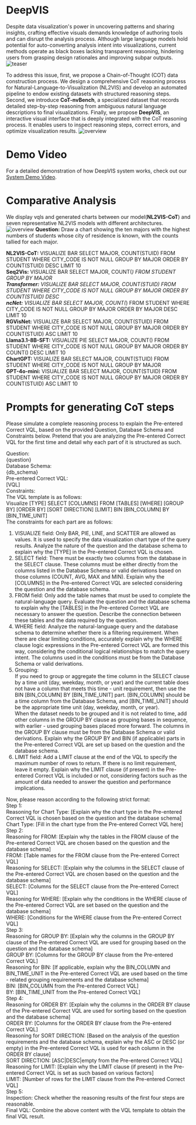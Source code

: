 # DeepVIS
Despite data visualization's power in uncovering patterns and sharing insights, crafting effective visuals demands knowledge of authoring tools and can disrupt the analysis process. Although large language models hold potential for auto-converting analysis intent into visualizations, current methods operate as black boxes lacking transparent reasoning, hindering users from grasping design rationales and improving subpar outputs.
![teaser](https://anonymous.4open.science/r/DeepVIS-9C33/img/teaser.png)

To address this issue, first, we propose a Chain-of-Thought (COT) data construction process. We design a comprehensive CoT reasoning process for Natural-Language-to-Visualization (NL2VIS) and develop an automated pipeline to endow existing datasets with structured reasoning steps. Second, we introduce **CoT-nvBench**, a specialized dataset that records detailed step-by-step reasoning from ambiguous natural language descriptions to final visualizations. Finally, we propose **DeepVIS**, an interactive visual interface that is deeply integrated with the CoT reasoning process. It enables users to inspect reasoning steps, correct errors, and optimize visualization results.
![overview](https://anonymous.4open.science/r/DeepVIS-9C33/img/overview.png)

# Demo Video
For a detailed demonstration of how DeepVIS system works, check out our [System Demo Video](https://anonymous.4open.science/r/DeepVIS-9C33/Demo%20Video.mp4).

# Comparative Analysis
We display vqls and generated charts between our model(**NL2VIS-CoT**) and seven representative NL2VIS models with different architectures. 
![overview](https://anonymous.4open.science/r/DeepVIS-9C33/img/Comparative_analysis.png)
**Question:** 
Draw a chart showing the ten majors with the highest numbers of students whose city of residence is known, with the counts tallied for each major.  

**NL2VIS-CoT:**
VISUALIZE BAR SELECT MAJOR, COUNT(STUID) FROM STUDENT WHERE CITY_CODE IS NOT NULL GROUP BY MAJOR ORDER BY COUNT(STUID) DESC LIMIT 10  
**Seq2Vis:**
VISUALIZE BAR SELECT MAJOR, COUNT(*) FROM STUDENT GROUP BY MAJOR  
**Transformer:** 
VISUALIZE BAR SELECT MAJOR, COUNT(STUID) FROM STUDENT WHERE CITY_CODE IS NOT NULL GROUP BY MAJOR ORDER BY COUNT(STUID) DESC  
**ncNet:** 
VISUALIZE BAR SELECT MAJOR, COUNT(*) FROM STUDENT WHERE CITY_CODE IS NOT NULL GROUP BY MAJOR ORDER BY MAJOR DESC LIMIT 10  
**RGVisNet:** 
VISUALIZE BAR SELECT MAJOR, COUNT(STUID) FROM STUDENT WHERE CITY_CODE IS NOT NULL GROUP BY MAJOR ORDER BY COUNT(STUID) ASC LIMIT 10  
**Llama3.1-8B-SFT:**
VISUALIZE PIE SELECT MAJOR, COUNT() FROM STUDENT WHERE CITY_CODE IS NOT NULL GROUP BY MAJOR ORDER BY COUNT() DESC LIMIT 10  
**ChartGPT:**
VISUALIZE BAR SELECT MAJOR, COUNT(STUID) FROM STUDENT WHERE CITY_CODE IS NOT NULL GROUP BY MAJOR  
**GPT-4o-mini:**
VISUALIZE BAR SELECT MAJOR, COUNT(STUID) FROM STUDENT WHERE CITY_CODE IS NOT NULL GROUP BY MAJOR ORDER BY COUNT(STUID) ASC LIMIT 10  


# Prompts for generating CoT steps
Please simulate a complete reasoning process to explain the Pre-entered Correct VQL, based on the provided Question, Database Schema and Constraints below. Pretend that you are analyzing the Pre-entered Correct VQL for the first time and detail why each part of it is structured as such.

Question:   
{question}  
Database Schema:  
{db_schema}  
Pre-entered Correct VQL:  
[VQL]  
Constraints:  
The VQL template is as follows:  
Visualize [TYPE] SELECT [COLUMNS] FROM [TABLES] [WHERE] [GROUP BY] [ORDER BY] [SORT DIRECTION] [LIMIT] BIN [BIN_COLUMN] BY [BIN_TIME_UNIT]  
The constraints for each part are as follows:  
1. VISUALIZE field: Only BAR, PIE, LINE, and SCATTER are allowed as values. It is used to specify the data visualization chart type of the query results. Analyze the nature of the question and the database schema to explain why the [TYPE] in the Pre-entered Correct VQL is chosen.  
2. SELECT field: There must be exactly two columns from the database in the SELECT clause. These columns must be either directly from the columns listed in the Database Schema or valid derivations based on those columns (COUNT, AVG, MAX and MIN). Explain why the [COLUMNS] in the Pre-entered Correct VQL are selected considering the question and the database schema.  
3. FROM field: Only add the table names that must be used to complete the natural-language query. Evaluate the question and the database schema to explain why the [TABLES] in the Pre-entered Correct VQL are necessary to answer the question. Describe the connection between these tables and the data required by the question.  
4. WHERE field: Analyze the natural-language query and the database schema to determine whether there is a filtering requirement. When there are clear limiting conditions, accurately explain why the WHERE clause logic expressions in the Pre-entered Correct VQL are formed this way, considering the conditional logical relationships to match the query intent. The columns used in the conditions must be from the Database Schema or valid derivations.  
5. Grouping:   
If you need to group or aggregate the time column in the SELECT clause by a time unit (day, weekday, month, or year) and the current table does not have a column that meets this time - unit requirement, then use the BIN [BIN_COLUMN] BY [BIN_TIME_UNIT] part. [BIN_COLUMN] should be a time column from the Database Schema, and [BIN_TIME_UNIT] should be the appropriate time unit (day, weekday, month, or year).  
When the dataset needs to be grouped and it is not related to time, add other columns in the GROUP BY clause as grouping bases in sequence, with earlier - used grouping bases placed more forward. The columns in the GROUP BY clause must be from the Database Schema or valid derivations. Explain why the GROUP BY and BIN (if applicable) parts in the Pre-entered Correct VQL are set up based on the question and the database schema.  
6. LIMIT field: Add a LIMIT clause at the end of the VQL to specify the maximum number of rows to return. If there is no limit requirement, leave it empty. Explain why the LIMIT clause (if present) in the Pre-entered Correct VQL is included or not, considering factors such as the amount of data needed to answer the question and performance implications.  

Now, please reason according to the following strict format:  
Step 1:  
Reasoning for Chart Type: [Explain why the chart type in the Pre-entered Correct VQL is chosen based on the question and the database schema]  
Chart Type: [Fill in the chart type from the Pre-entered Correct VQL here]  
Step 2:  
Reasoning for FROM: [Explain why the tables in the FROM clause of the Pre-entered Correct VQL are chosen based on the question and the database schema]  
FROM: [Table names for the FROM clause from the Pre-entered Correct VQL]  
Reasoning for SELECT: [Explain why the columns in the SELECT clause of the Pre-entered Correct VQL are chosen based on the question and the database schema]  
SELECT: [Columns for the SELECT clause from the Pre-entered Correct VQL]  
Reasoning for WHERE: [Explain why the conditions in the WHERE clause of the Pre-entered Correct VQL are set based on the question and the database schema]  
WHERE: [Conditions for the WHERE clause from the Pre-entered Correct VQL]  
Step 3:  
Reasoning for GROUP BY: [Explain why the columns in the GROUP BY clause of the Pre-entered Correct VQL are used for grouping based on the question and the database schema]  
GROUP BY: [Columns for the GROUP BY clause from the Pre-entered Correct VQL]  
Reasoning for BIN: [If applicable, explain why the BIN_COLUMN and BIN_TIME_UNIT in the Pre-entered Correct VQL are used based on the time - related grouping requirements and the database schema]  
BIN: [BIN_COLUMN from the Pre-entered Correct VQL]  
BY: [BIN_TIME_UNIT from the Pre-entered Correct VQL]  
Step 4:   
Reasoning for ORDER BY: [Explain why the columns in the ORDER BY clause of the Pre-entered Correct VQL are used for sorting based on the question and the database schema]  
ORDER BY: [Columns for the ORDER BY clause from the Pre-entered Correct VQL]  
Reasoning for SORT DIRECTION: [Based on the analysis of the question requirements and the database schema, explain why the ASC or DESC (or empty) in the Pre-entered Correct VQL is used for each column in the ORDER BY clause]  
SORT DIRECTION: [ASC|DESC|empty from the Pre-entered Correct VQL]  
Reasoning for LIMIT: [Explain why the LIMIT clause (if present) in the Pre-entered Correct VQL is set as such based on various factors]  
LIMIT: [Number of rows for the LIMIT clause from the Pre-entered Correct VQL]  
Step 5:  
Inspection: Check whether the reasoning results of the first four steps are reasonable.   
Final VQL: Combine the above content with the VQL template to obtain the final VQL result.   


